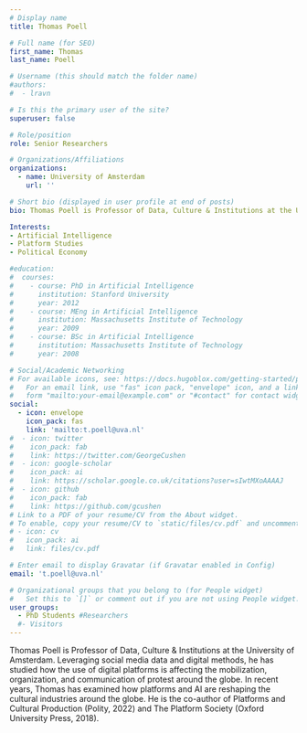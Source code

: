 ```yaml
---
# Display name
title: Thomas Poell

# Full name (for SEO)
first_name: Thomas 
last_name: Poell 

# Username (this should match the folder name)
#authors:
#  - lravn

# Is this the primary user of the site?
superuser: false

# Role/position
role: Senior Researchers

# Organizations/Affiliations
organizations:
  - name: University of Amsterdam
    url: ''

# Short bio (displayed in user profile at end of posts)
bio: Thomas Poell is Professor of Data, Culture & Institutions at the University of Amsterdam. Leveraging social media data and digital methods, he has studied how the use of digital platforms is affecting the mobilization, organization, and communication of protest around the globe.

Interests:
- Artificial Intelligence
- Platform Studies
- Political Economy

#education:
#  courses:
#    - course: PhD in Artificial Intelligence
#      institution: Stanford University
#      year: 2012
#    - course: MEng in Artificial Intelligence
#      institution: Massachusetts Institute of Technology
#      year: 2009
#    - course: BSc in Artificial Intelligence
#      institution: Massachusetts Institute of Technology
#      year: 2008

# Social/Academic Networking
# For available icons, see: https://docs.hugoblox.com/getting-started/page-builder/#icons
#   For an email link, use "fas" icon pack, "envelope" icon, and a link in the
#   form "mailto:your-email@example.com" or "#contact" for contact widget.
social:
  - icon: envelope
    icon_pack: fas
    link: 'mailto:t.poell@uva.nl'
#  - icon: twitter
#    icon_pack: fab
#    link: https://twitter.com/GeorgeCushen
#  - icon: google-scholar
#    icon_pack: ai
#    link: https://scholar.google.co.uk/citations?user=sIwtMXoAAAAJ
#  - icon: github
#    icon_pack: fab
#    link: https://github.com/gcushen
# Link to a PDF of your resume/CV from the About widget.
# To enable, copy your resume/CV to `static/files/cv.pdf` and uncomment the lines below.
# - icon: cv
#   icon_pack: ai
#   link: files/cv.pdf

# Enter email to display Gravatar (if Gravatar enabled in Config)
email: 't.poell@uva.nl'

# Organizational groups that you belong to (for People widget)
#   Set this to `[]` or comment out if you are not using People widget.
user_groups:
  - PhD Students #Researchers
  #- Visitors
---
```


Thomas Poell is Professor of Data, Culture & Institutions at the University of Amsterdam. Leveraging social media data and digital methods, he has studied how the use of digital platforms is affecting the mobilization, organization, and communication of protest around the globe. In recent years, Thomas has examined how platforms and AI are reshaping the cultural industries around the globe. He  is the co-author of Platforms and Cultural Production (Polity, 2022) and The Platform Society (Oxford University Press, 2018).

